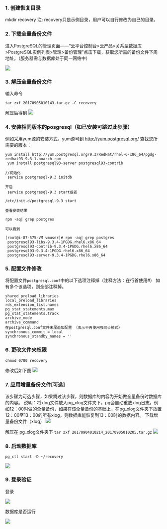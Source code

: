 ### 1. 创建恢复目录
mkdir recovery
注: recovery只是示例目录，用户可以自行修改为自己的目录。

### 2.	下载全量备份文件
进入PostgreSQL的管理页面——“云平台控制台>云产品>关系型数据库>PostgreSQL实例列表>管理>备份管理”点击下载，获取您所需的备份文件下周地址。（服务器需与数据库处于同一网络中）

![](http://imgcache.tcecqpoc.fsphere.cn/image/mc.qcloudimg.com/static/img/a5de09aeecb4bf1d9ce20423c0c8ddd5/1.png)

### 3.	解压全量备份文件

输入命令
```
tar zxf 20170905010143.tar.gz –C recovery
```
解压后得到
![](http://imgcache.tcecqpoc.fsphere.cn/image/mc.qcloudimg.com/static/img/c946fa0b44be183d6fcdfbffb1815d33/2.png)

### 4. 安装相同版本的posgresql（如已安装可跳过此步骤）
例如采用yum源的安装方式，yum源可到 http://yum.postgresql.org/ 查找您所需要的版本：

```
yum install http://yum.postgresql.org/9.3/RedHat/rhel-6-x86_64/pgdg-redhat93-9.3-1.noarch.rpm
 yum install postgresql93-server postgresql93-contrib
 
//初始化
 service postgresql-9.3 initdb
 
开启
 service postgresql-9.3 start或者
 
/etc/init.d/postgresql-9.3 start
 
查看安装结果
 
rpm -aq| grep postgres
 
可以看到
 
[root@i-87-575-VM vmuser]# rpm -aq| grep postgres
 postgresql93-libs-9.3.4-1PGDG.rhel6.x86_64
 postgresql93-contrib-9.3.4-1PGDG.rhel6.x86_64
 postgresql93-9.3.4-1PGDG.rhel6.x86_64
 postgresql93-server-9.3.4-1PGDG.rhel6.x86_64
```

### 5.	配置文件修改
将配置文件`postgresql.conf`中的以下选项注释掉（注释方法：在行首使用#）
如有多个该选项，则全部注释掉。
```
shared_preload_libraries
local_preload_libraries
rds_extension_list.names
pg_stat_statements.max
pg_stat_statements.track
archive_mode
archive_command
在postgresql.conf文件末尾追加配置 （表示不再使用强同步模式）
synchronous_commit = local
synchronous_standby_names = ''
```

### 6.	更改文件夹权限
```
chmod 0700 recovery
 ```
修改后如下图
![](http://imgcache.tcecqpoc.fsphere.cn/image/mc.qcloudimg.com/static/img/a0322a623ad657307be8a88ab54fd7b9/3.png)


### 7.	应用增量备份文件[可选]
该步骤为可选步骤，如果跳过该步骤，则数据库的内容为开始做全量备份时数据库的内容。
说明：将xlog文件放入pg_xlog文件夹下，pg会自动重放xlog日志。例如12：00时做的全量备份，如果在该全量备份的基础上，在pg_xlog文件夹下放置12：00至13：00的所有xlog，则数据库能恢复到13：00时的数据内容。
下载增量备份文件（xlog）
![](http://imgcache.tcecqpoc.fsphere.cn/image/mc.qcloudimg.com/static/img/775b3a63d1fa37e1815ab13c100f8b40/4.png)


解压在 pg_xlog文件夹下
```tar zxf 20170904010214_20170905010205.tar.gz```
![](http://imgcache.tcecqpoc.fsphere.cn/image/mc.qcloudimg.com/static/img/751212c370c884d1510651c257517760/8.png)

 
### 8.	启动数据库
```pg_ctl start -D ~/recovery```

![](http://imgcache.tcecqpoc.fsphere.cn/image/mc.qcloudimg.com/static/img/88a7a4e59cf9e349aca7212c78799461/9.png)



### 9.	登录验证

登录

 ![](http://imgcache.tcecqpoc.fsphere.cn/image/mc.qcloudimg.com/static/img/54440cf9ce9f77672b27a0e4a71a1bd7/10.png)

数据库是否运行

 ![](http://imgcache.tcecqpoc.fsphere.cn/image/mc.qcloudimg.com/static/img/475867ab40e84bba76ba175d396c7670/11.png)


